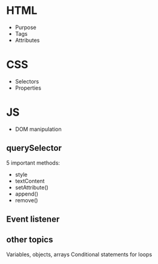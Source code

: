 # HTML
- Purpose
- Tags
- Attributes
# CSS
- Selectors
- Properties
# JS
- DOM manipulation
## querySelector
5 important methods:
- style
- textContent
- setAttribute()
- append()
- remove()

## Event listener

## other topics
Variables, objects, arrays
Conditional statements
for loops
